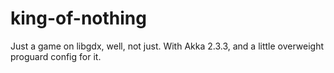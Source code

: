 king-of-nothing
===============

Just a game on libgdx, well, not just. With Akka 2.3.3, and a little overweight proguard config for it.
